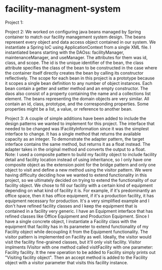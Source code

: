 # facility-managment-system

Project 1:

Project 2:
We worked on configuring java beans managed by Spring container to match our facility management system design. The beans represent every object and data access object contained in our system. We instantiate a Spring IoC using ApplicationContext from a single XML file. I instantiated beans starting with the DAOss: facilityManager, maintenanceManager, and useManager. The attributes for them was id, class, and scope. The id is the unique identifier of the bean, the class attribute specifies the class of the bean to be constructed in the case where the container itself directly creates the bean by calling its constructor reflectively. The scope for each bean in this project is a prototype because it scopes a single bean definition to any number of object instances. Each bean contain a getter and setter method and an empty constructor. The daos also consist of a property containing the name and a collections list element. The beans representing the domain objects are very similar. All contain an id, class, prototype, and the corresponding properties. Some properties might be a list, a value, or reference to another bean.

Project 3: A couple of simple additions have been added to include the design patterns we wanted to implement for this project. The interface that needed to be changed was IFacilityInformation since it was the simplest interface to change. It has a single method that returns the available capacity as an integer. To demonstrate the adapter pattern, the target interface contains the same method, but returns it as a float instead. The adapter takes in the original method and converts the output to a float. Note: I used a composite pattern to build my facility object to include facility detail and facility location instead of using inheritance, so I only have one composite object as the extension point for the bridge pattern and only one object to visit and define a new method using the visitor pattern. We were having difficulty deciding how we wanted to extend functionality in this project, so we ultimately decided on trying to extend the functionality of our facility object. We chose to fill our facility with a certain kind of equipment depending on what kind of facility it is. For example, if it's predominantly an office space, then it has office equipment, if it's a production facility, it has equipment necessary for production. It's a very simplified example and I don't have refined facility classes and I keep the equipment that is contained in a facility very generic. I have an Equipment interface that has refined classes like Office Equipment and Production Equipment. Since I have a single concrete object, I instantiate a Facility class with the equipment that facility has in its parameter to extend functionality of my Facility object while decoupling it from the Equipment functionality. The visitor pattern is implemented on Facility as well. Ideally, the visitor would visit the facility fine-grained classes, but it'll only visit facility. Visitor implments IVisitor with one method called visitFacility with one parameter: Facility facility. It the new operation to be added to Facility simply prints out "Visiting facility object". Then an accept method is added to the Facility object with a visitor parameter that visits this facility instance. 
